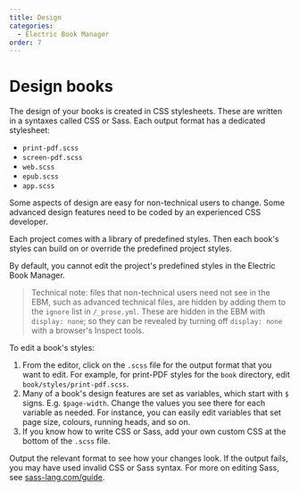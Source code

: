 ```yaml
---
title: Design
categories:
  - Electric Book Manager
order: 7
---
```


# Design books

The design of your books is created in CSS stylesheets. These are written in a syntaxes called CSS or Sass. Each output format has a dedicated stylesheet:

- `print-pdf.scss`
- `screen-pdf.scss`
- `web.scss`
- `epub.scss`
- `app.scss`

Some aspects of design are easy for non-technical users to change. Some advanced design features need to be coded by an experienced CSS developer.

Each project comes with a library of predefined styles. Then each book's styles can build on or override the predefined project styles.

By default, you cannot edit the project's predefined styles in the Electric Book Manager.

> Technical note: files that non-technical users need not see in the EBM, such as advanced technical files, are hidden by adding them to the `ignore` list in `/_prose.yml`. These are hidden in the EBM with `display: none`; so they can be revealed by turning off `display: none` with a browser's Inspect tools.

To edit a book's styles:

1. From the editor, click on the `.scss` file for the output format that you want to edit. For example, for print-PDF styles for the `book` directory, edit `book/styles/print-pdf.scss`.
2. Many of a book's design features are set as variables, which start with `$` signs. E.g. `$page-width`. Change the values you see there for each variable as needed. For instance, you can easily edit variables that set page size, colours, running heads, and so on.
3. If you know how to write CSS or Sass, add your own custom CSS at the bottom of the `.scss` file.

Output the relevant format to see how your changes look. If the output fails, you may have used invalid CSS or Sass syntax. For more on editing Sass, see [sass-lang.com/guide](http://sass-lang.com/guide).
